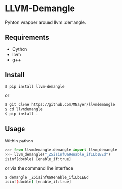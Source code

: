 # LLVM-Demangle
Pyhton wrapper around llvm::demangle.

## Requirements
- Cython
- llvm
- g++

## Install
```bash
$ pip install llvm-demangle
```
or
```bash
$ git clone https://github.com/MNayer/llvmdemangle
$ cd llvmdemangle
$ pip install .
```

## Usage
Within python
```python
>>> from llvmdemangle.demangle import llvm_demangle
>>> llvm_demangle("_Z5isinfUa9enable_ifILb1EEd")
isinf(double) [enable_if:true]
```
or via the command line interface
```bash
$ demangle _Z5isinfUa9enable_ifILb1EEd
isinf(double) [enable_if:true]
```
